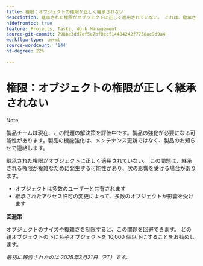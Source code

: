 ```yaml
---
title: 権限：オブジェクトの権限が正しく継承されない
description: 継承された権限がオブジェクトに正しく適用されていない。 これは、継承された権限が複雑なために発生する場合があります。
hidefromtoc: true
feature: Projects, Tasks, Work Management
source-git-commit: 798be3dd7ef5e7bf0ecf14484242f7758ac9d9a4
workflow-type: tm+mt
source-wordcount: '144'
ht-degree: 22%

---
```



# 権限：オブジェクトの権限が正しく継承されない

>[!NOTE]
>
>製品チームは現在、この問題の解決策を評価中です。製品の強化が必要になる可能性があります。製品の機能強化は、メンテナンス更新ではなく、製品のお知らせで連絡します。

継承された権限がオブジェクトに正しく適用されていない。 この問題は、継承される権限が複雑なために発生する可能性があり、次の影響を受ける場合があります。

* オブジェクトは多数のユーザーと共有されます
* 継承されたアクセス許可の変更によって、多数のオブジェクトが影響を受けます

**回避策**

オブジェクトのサイズや複雑さを制限すると、この問題を回避できます。 どの親オブジェクトの下にも子オブジェクトを 10,000 個以下にすることをお勧めします。

_最初に報告されたのは 2025年3月21日（PT）です。_
